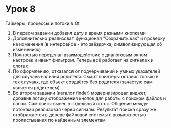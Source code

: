 # Урок 8
Таймеры, процессы и потоки в Qt

1. В первом задании добавил дату и время разными кнопками  
2. Дополнительно реализовал функционал "Сохранить как" и проверку на изменения (в интерфейсе - это звёздочка, символизирующая об изменениях)  
3. Полностью переделал взаимодействие с диалоговым окном настроек и ивент фильтром. Теперь всё работает на сигналах и слотах  
4. По оформлению, отказался от подчёркиваний и умных указателей для случаев наличия родителя. Смарт поинтеры оставил только в тех случаях, где объект создаётся без родителя (зачастую сам является родителем)  
5. Во втором задании (каталог finder) модернизировал виджет, добавив логику отображения кнопок для работы с поиском файлов и папок. Сам поиск вынес в отдельный поток. Общение между потоками реализовал через сигналы. Результат поиска сразу же отображается в дереве файловой системы с возможностью пролистывания по найденным элементам
